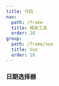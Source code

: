 ```yaml
---
title: 代码
nav:
  path: /frame
  title: 框架工具
  order: 10
group:
  path: /frame/vue
  title: Vue
  order: 10
---
```

 
### 日期选择器

